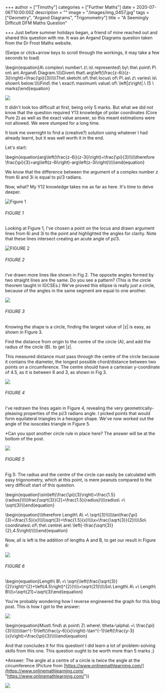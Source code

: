 +++
author = ["Timothy"]
categories = ["Further Maths"]
date = 2020-07-06T10:00:00Z
description = ""
image = "/images/img_0457.jpg"
tags = ["Geometry", "Argand Diagrams", "Trigonometry"]
title = "A Seemingly Difficult DFM Maths Question"

+++
Just before summer holidays began, a friend of mine reached out and shared this question with me. It was an Argand Diagrams question taken from the Dr Frost Maths website.

(Swipe or click+arrow keys to scroll through the workings, it may take a few seconds to load)

\\begin{equation}A\\ complex\\ number\\ z\\ is\\ represented\\ by\\ the\\ point\\ P\\ on\\ an\\ Argand\\ Diagram.\\\\\\\\Given\\ that\\ arg\\left(\\frac{z-6i}{z-3i}\\right)=\\frac{\\pi}{3}\\\\\\\\The\\ sketch\\ of\\ the\\ locus\\ of\\ P\\ as\\ z\\ varies\\ is\\ shown\\ below.\\\\\\\\Find\\ the \\ exact\\ maximum\\ value\\ of\\ \\left|z\\right|.\\ (5 \\ marks)\\end{equation}

![](/images/image-06-07-2020-at-3-49-pm.JPG)

It didn't look too difficult at first, being only 5 marks. But what we did not know that the question required Y13 knowledge of polar coordinates (Core Pure 2) as well as the exact value answer, so this meant estimations were not allowed. We were stumped for a long time.

It took me overnight to find a (creative?) solution using whatever I had already learnt, but it was well worth it in the end.

Let's start:

\\begin{equation}arg\\left(\\frac{z-6i}{z-3i}\\right)=\\frac{\\pi}{3}\\\\\\\\\\therefore \\frac{\\pi}{3}=arg\\left(z-6i\\right)-arg\\left(z-3i\\right)\\\\\\\\\\end{equation}

We know that the difference between the argument of a complex number _z_ from 6i and 3i is equal to pi/3 radians.

Now, what? My Y12 knowledge takes me as far as here. It's time to delve deeper.

![](/images/img_0447.jpg "Figure 1")

###### FIGURE 1

Looking at Figure 1, I've chosen a point on the locus and drawn argument lines from 6i and 3i to the point and highlighted the angles for clarity. Note that these lines intersect creating an acute angle of pi/3.

![](/images/img_0448.jpg "FIGURE 2")

###### FIGURE 2

I’ve drawn more lines like shown in Fig 2. The opposite angles formed by two straight lines are the same. Do you see a pattern? (This is the circle theorem taught in IGCSEs.) We’ve proved this ellipse is really just a circle, because of the angles in the same segment are equal to one another.

![](/images/img_0449.jpg)

###### FIGURE 3

Knowing the shape is a circle, finding the largest value of  |z| is easy, as shown in Figure 3.

Find the distance from origin to the centre of the circle (A), and add the radius of the circle (B). to get |z|.

This measured distance must pass through the centre of the circle because it contains the diameter, the longest possible chord/distance between two points on a circumference. The centre should have a cartesian y-coordinate of 4.5, as it is between 6 and 3, as shown in Fig 3.

![](/images/img_0450.jpg)

###### FIGURE 4

I've redrawn the lines again in Figure 4, revealing the very geometrically-pleasing properties of the pi/3 radians angle. I picked points that would form equilateral triangles in a hexagon shape. We've now worked out the angle of the isosceles triangle in Figure 5.

\*Can you spot another circle rule in place here? The answer will be at the bottom of the post.

![](/images/img_0451.jpg)

###### FIGURE 5

Fig 5: The radius and the centre of the circle can easily be calculated with easy trigonometry, which at this point, is mere peanuts compared to the very difficult start of this question.

\\begin{equation}\\sin\\left(\\frac{\\pi}{3}\\right)=\\frac{1.5}{radius}\\\\\\\\\\frac{\\sqrt{3}}{2}=\\frac{1.5}{radius}\\\\\\\\radius\\ =\\ \\sqrt{3}\\\\\\end{equation}

\\begin{equation}\\\\therefore Length\\ A\\ =\\ \\sqrt{3}\\\\\\\\\\tan\\frac{\\pi}{3}=\\frac{1.5}{x}\\\\\\\\\\sqrt{3}=\\frac{1.5}{x}\\\\\\\\x=\\frac{\\sqrt{3}}{2}\\\\\\\\So\\ coordinates\\ of\\ the\\ centre\\ are\\ \\left(-\\frac{\\sqrt{3}}{2},4.5\\right)\\\\\\\\\\end{equation}

Now, all is left is the addition of lengths A and B, to get our result in Figure 6:

![](/images/img_0452.jpg)

###### FIGURE 6

\\begin{equation}Length\\ B\\ =\\ \\sqrt{\\left(\\frac{\\sqrt{3}}{2}\\right)^{2}+\\left(4.5\\right)^{2}}\\\\\\\\=\\sqrt{21}\\\\\\\\So\\ Length\\ A\\ +\\ Length\\ B\\\\\\\\=\\sqrt{21}+\\sqrt{3}\\end{equation}

You're probably wondering how I reverse engineered the graph for this blog post. This is how I got to the answer:

![](/images/img_0456.jpg)

\\begin{equation}Must\\ find\\ a\\ point\\ Z\\ where\\ \\theta-\\alpha\\ =\\ \\frac{\\pi}{3}\\\\\\\\\\\\\\tan^{-1}\\left(\\frac{y-6}{x}\\right)-\\tan^{-1}\\left(\\frac{y-3}{x}\\right)=\\frac{\\pi}{3}\\\\\\\\\\end{equation}

And that concludes it for this question! I did learn a lot of problem-solving skills from this one. This question ought to be worth more than 5 marks ;)

\*Answer:  The angle at a centre of a circle is twice the angle at the circumference (Picture from [https://www.onlinemathlearning.com/](https://www.onlinemathlearning.com/ "https://www.onlinemathlearning.com/"))

![](https://www.onlinemathlearning.com/image-files/circle-theorem.png)